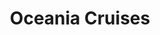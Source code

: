 ---
title: Oceania Cruises
class: oceania-cruises
cruiseline: #
price: 931
cruise-url: http://www.planetcruise.co.uk/holidaysearch/promotion?promotionid=161&referrersiteid=970
---